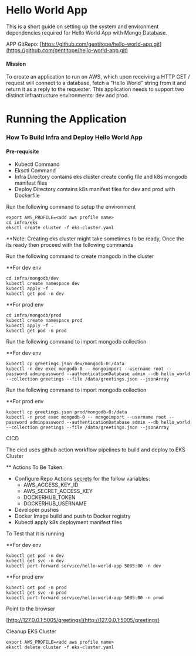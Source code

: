 
# Hello World App

This is a short guide on setting up the system and environment dependencies
required for Hello World App with Mongo Database.

APP GitRepo: [https://github.com/gentitope/hello-world-app.git](https://github.com/gentitope/hello-world-app.git)

#### **Mission**

To create an application to run on AWS, which upon receiving a HTTP GET /
request will connect to a database, fetch a “Hello World” string from it and return it as a reply to
the requester. This application needs to support two distinct infrastructure environments: dev and
prod.


# Running the Application

### How To Build Infra and Deploy Hello World App

#### Pre-requisite
* Kubectl Command
* Eksctl Command
* Infra Directory contains eks cluster create config file and k8s mongodb manifest files
* Deploy Directory contains k8s manifest files for dev and prod with Dockerfile


Run the following command to setup the environment
```
export AWS_PROFILE=<add aws profile name>
cd infra/eks
eksctl create cluster -f eks-cluster.yaml
```
**Note: Creating eks cluster might take sometimes to be ready, Once the its ready then proceed with the following commands

Run the following command to create mongodb in the cluster

**For dev env
```
cd infra/mongodb/dev
kubectl create namespace dev
kubectl apply -f .
kubectl get pod -n dev
```
**For prod env
```
cd infra/mongodb/prod
kubectl create namespace prod
kubectl apply -f .
kubectl get pod -n prod
```
Run the following command to import mongodb collection

**For dev env
```
kubectl cp greetings.json dev/mongodb-0:/data
kubectl -n dev exec mongodb-0 -- mongoimport --username root --password adminpassword --authenticationDatabase admin --db hello_world --collection greetings --file /data/greetings.json --jsonArray
```

Run the following command to import mongodb collection

**For prod env
```
kubectl cp greetings.json prod/mongodb-0:/data
kubectl -n prod exec mongodb-0 -- mongoimport --username root --password adminpassword --authenticationDatabase admin --db hello_world --collection greetings --file /data/greetings.json --jsonArray
```

CICD

The cicd uses github action workflow pipelines to build and deploy to EKS Cluster

** Actions To Be Taken:
  * Configure Repo Actions [secrets](https://github.com/gentitope/hello-world-app/settings/secrets/actions) for the follow variables: 
    - AWS_ACCESS_KEY_ID
    - AWS_SECRET_ACCESS_KEY
    - DOCKERHUB_TOKEN
    - DOCKERHUB_USERNAME
  * Developer pushes
  * Docker Image build and push to Docker registry
  * Kubectl apply k8s deployment manifest files

To Test that it is running

**For dev env

```
kubectl get pod -n dev
kubectl get svc -n dev
kubectl port-forward service/hello-world-app 5005:80 -n dev
```

**For prod env
```
kubectl get pod -n prod
kubectl get svc -n prod
kubectl port-forward service/hello-world-app 5005:80 -n prod
```

Point to the browser

[http://127.0.0.1:5005/greetings](http://127.0.0.1:5005/greetings)

Cleanup EKS Cluster

```
export AWS_PROFILE=<add aws profile name>
eksctl delete cluster -f eks-cluster.yaml
```
